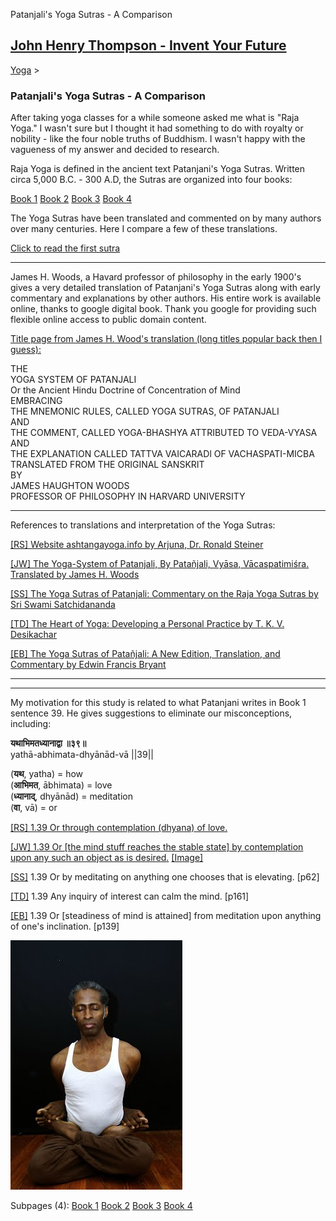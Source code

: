 Patanjali's Yoga Sutras - A Comparison 

[John Henry Thompson - Invent Your Future](../index.html)
---------------------------------------------------------

    

[Yoga](../yoga.html)‎ > ‎

### Patanjali's Yoga Sutras - A Comparison

After taking yoga classes for a while someone asked me what is "Raja Yoga." I wasn't sure but I thought it had something to do with royalty or nobility - like the four noble truths of Buddhism. I wasn't happy with the vagueness of my answer and decided to research.  
  
Raja Yoga is defined in the ancient text Patanjani's Yoga Sutras. Written circa 5,000 B.C. - 300 A.D, the Sutras are organized into four books:  
  
[Book 1](patanjani/book-1.html) [Book 2](patanjani/book-2.html) [Book 3](patanjani/book-3.html) [Book 4](patanjani/book-4.html)  
  
The Yoga Sutras have been translated and commented on by many authors over many centuries. Here I compare a few of these translations.  
  

[Click to read the first sutra](patanjani/book-1/11.html)  
  

* * *

James H. Woods, a Havard professor of philosophy in the early 1900's gives a very detailed translation of Patanjani's Yoga Sutras along with early commentary and explanations by other authors. His entire work is available online, thanks to google digital book. Thank you google for providing such flexible online access to public domain content.  
  
[Title page from James H. Wood's translation (long titles popular back then I guess):](http://books.google.com/books?id=YzFImjtOxUwC&pg=PR3&ci=20%2C54%2C931%2C809&source=bookclip)  

  
THE  
YOGA SYSTEM OF PATANJALI  
Or the Ancient Hindu Doctrine of Concentration of Mind  
EMBRACING  
THE MNEMONIC RULES, CALLED YOGA SUTRAS, OF PATANJALI  
AND  
THE COMMENT, CALLED YOGA-BHASHYA ATTRIBUTED TO VEDA-VYASA  
AND  
THE EXPLANATION CALLED TATTVA VAICARADl OF VACHASPATI-MICBA  
TRANSLATED FROM THE ORIGINAL SANSKRIT  
BY  
JAMES HAUGHTON WOODS  
PROFESSOR OF PHILOSOPHY IN HARVARD UNIVERSITY  
  

* * *

  
References to translations and interpretation of the Yoga Sutras:  
  
[\[RS\] Website ashtangayoga.info by Arjuna, Dr. Ronald Steiner](http://www.ashtangayoga.info/philosophy/yoga-sutra-patanjali/)  
  
[\[JW\] The Yoga-System of Patanjali, By Patañjali, Vyāsa, Vācaspatimiśra. Translated by James H. Woods](http://books.google.com/books?id=YzFImjtOxUwC)  
  
[\[SS\] The Yoga Sutras of Patanjali: Commentary on the Raja Yoga Sutras by Sri Swami Satchidananda](http://www.amazon.com/Yoga-Sutras-Patanjali-Commentary-Satchidananda/dp/0932040381)  
  
[\[TD\] The Heart of Yoga: Developing a Personal Practice by T. K. V. Desikachar](http://www.amazon.com/Heart-Yoga-Developing-Personal-Practice/dp/089281764X/ref=sr_1_5?ie=UTF8&qid=1326228195&sr=8-5)  
  
[\[EB\] The Yoga Sutras of Patañjali: A New Edition, Translation, and Commentary by Edwin Francis Bryant](http://www.amazon.com/Yoga-Sutras-Patanjali-Translation-Commentary/dp/0865477361/ref=sr_1_1?ie=UTF8&s=books&qid=1250508322&sr=1-1)  
  

* * *

  
  

* * *

  

My motivation for this study is related to what Patanjani writes in Book 1 sentence 39. He gives suggestions to eliminate our misconceptions, including:  
  
**यथाभिमतध्यानाद्वा ॥३९॥**  
yathā-abhimata-dhyānād-vā ||39||  
  
(**यथ**, yatha) = how  
(**आभिमत**, ābhimata) = love  
(**ध्यानाद्**, dhyānād) = meditation  
(**वा**, vā) = or  
  
[\[RS\] 1.39 Or through contemplation (dhyana) of love.](http://www.ashtangayoga.info/philosophy/yoga-sutra-patanjali/chapter-1/item/yatha-abhimata-dhyanad-va-39)  
  
[\[JW\] 1.39 Or \[the mind stuff reaches the stable state\] by contemplation upon any such an object as is desired.](http://books.google.com/books?id=YzFImjtOxUwC&pg=PA77&ci=150%2C314%2C699%2C54&source=bookclip) [\[Image\]](http://www.johnhenrythompson.com/yoga/patanjani/Book1-39.png?attredirects=0)  
  
[\[SS\]](http://www.amazon.com/Yoga-Sutras-Patanjali-Commentary-Satchidananda/dp/0932040381) 1.39 Or by meditating on anything one chooses that is elevating. \[p62\]  
  
[\[TD\]](http://www.amazon.com/Heart-Yoga-Developing-Personal-Practice/dp/089281764X/ref=sr_1_5?ie=UTF8&qid=1326228195&sr=8-5) 1.39 Any inquiry of interest can calm the mind. \[p161\]  
  
[\[EB\]](http://www.amazon.com/Yoga-Sutras-Patanjali-Translation-Commentary/dp/0865477361/ref=sr_1_1?ie=UTF8&s=books&qid=1250508322&sr=1-1) 1.39 Or \[steadiness of mind is attained\] from meditation upon anything of one's inclination. \[p139\]  
  

[![](../_/rsrc/1357256041325/yoga/patanjani/eyes-closed-bound2-height=400&width=275.jpg)](http://www.johnhenrythompson.com/yoga/patanjani/eyes-closed-bound2.jpg?attredirects=0)

  

Subpages (4): [Book 1](patanjani/book-1.html) [Book 2](patanjani/book-2.html) [Book 3](patanjani/book-3.html) [Book 4](patanjani/book-4.html)


